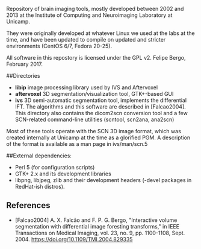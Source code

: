 
Repository of brain imaging tools, mostly developed between 2002 and 2013 at
the Institute of Computing and Neuroimaging Laboratory at Unicamp.

They were originally developed at whatever Linux we used at the labs at the time, and
have been updated to compile on updated and stricter environments (CentOS 6/7, Fedora 20-25).

All software in this repostory is licensed under the GPL v2.
Felipe Bergo, February 2017.

##Directories

- **libip**
 image processing library used by IVS and Aftervoxel
- **aftervoxel**
 3D segmentation/visualization tool, GTK+-based GUI
- **ivs**
 3D semi-automatic segmentation tool,  implements the differential IFT. The algorithms and this software are described in [Falcao2004]. This directory also contains the dicom2scn conversion tool and a few SCN-related command-line utilities (scntool, scn2ana, ana2scn)


Most of these tools operate with the SCN 3D image format, which was created internally at Unicamp at
the time as a glorified PGM. A description of the format is available as a man page in ivs/man/scn.5

##External dependencies:
- Perl 5 (for configuration scripts)
- GTK+ 2.x and its development libraries
- libpng, libjpeg, zlib and their development headers (-devel packages in RedHat-ish distros).


## References
- [Falcao2004] A. X. Falcão and F. P. G. Bergo, "Interactive volume segmentation with
  differential image foresting transforms," in IEEE Transactions on Medical Imaging,
  vol. 23, no. 9, pp. 1100-1108, Sept. 2004. https://doi.org/10.1109/TMI.2004.829335

              

